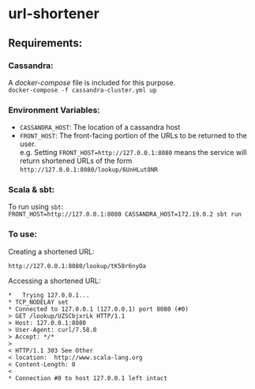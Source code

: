 # url-shortener

## Requirements:
### Cassandra:
A *docker-compose* file is included for this purpose.\
```docker-compose -f cassandra-cluster.yml up```

### Environment Variables:
* `CASSANDRA_HOST`: The location of a cassandra host
* `FRONT_HOST`: The front-facing portion of the URLs to be returned to the user.\
e.g. Setting `FRONT_HOST=http://127.0.0.1:8080` means the service will return shortened URLs of the form `http://127.0.0.1:8080/lookup/6UnHLut8NR`

### Scala & sbt:

To run using `sbt`:\
```FRONT_HOST=http://127.0.0.1:8080 CASSANDRA_HOST=172.19.0.2 sbt run```

### To use:
Creating a shortened URL:
```$ curl -X POST http://127.0.0.1:8080/create -d"url= http://www.scala-lang.org" && echo
http://127.0.0.1:8080/lookup/tK58r6nyOa
```

Accessing a shortened URL:
```$ curl -v http://127.0.0.1:8080/lookup/UZSCbjxrLk
*   Trying 127.0.0.1...
* TCP_NODELAY set
* Connected to 127.0.0.1 (127.0.0.1) port 8080 (#0)
> GET /lookup/UZSCbjxrLk HTTP/1.1
> Host: 127.0.0.1:8080
> User-Agent: curl/7.58.0
> Accept: */*
> 
< HTTP/1.1 303 See Other
< location:  http://www.scala-lang.org
< Content-Length: 0
< 
* Connection #0 to host 127.0.0.1 left intact
```
